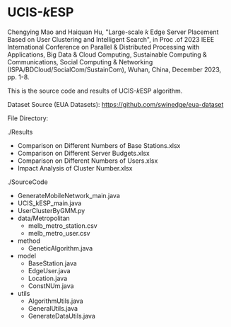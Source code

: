 # UCIS-*k*ESP

Chengying Mao and Haiquan Hu, "Large-scale *k* Edge Server Placement Based on User Clustering and Intelligent Search", in Proc .of 2023 IEEE International Conference on Parallel & Distributed Processing with Applications, Big Data & Cloud Computing, Sustainable Computing & Communications, Social Computing & Networking (ISPA/BDCloud/SocialCom/SustainCom), Wuhan, China, December 2023, pp. 1-8.

This is the source code and results of UCIS-*k*ESP algorithm.

Dataset Source (EUA Datasets): <https://github.com/swinedge/eua-dataset>

File Directory:

./Results
- Comparison on Different Numbers of Base Stations.xlsx
- Comparison on Different Server Budgets.xlsx
- Comparison on Different Numbers of Users.xlsx
- Impact Analysis of Cluster Number.xlsx

./SourceCode
- GenerateMobileNetwork_main.java
- UCIS_kESP_main.java
- UserClusterByGMM.py
- data/Metropolitan
  - melb_metro_station.csv
  - melb_metro_user.csv
- method
  - GeneticAlgorithm.java
- model
  - BaseStation.java
  - EdgeUser.java
  - Location.java
  - ConstNUm.java
- utils
  - AlgorithmUtils.java
  - GeneralUtils.java
  - GenerateDataUtils.java
